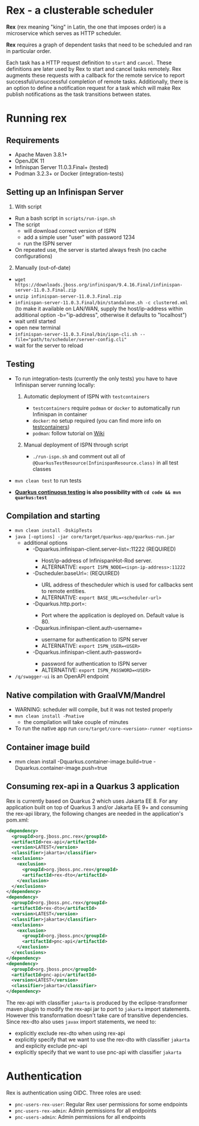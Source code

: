 # Rex - a clusterable scheduler
**Rex** (rex meaning "king" in Latin, the one that imposes order) is a microservice which serves as HTTP scheduler. 

**Rex** requires a graph of dependent tasks that need to be scheduled and ran in particular order. 

Each task has a HTTP request definition to `start` and `cancel`. These definitions are later used by Rex to start and 
cancel tasks remotely. Rex augments these requests with a callback for the remote service to report 
successful/unsuccessful completion of remote tasks. Additionally, there is an option to define a notification request 
for a task which will make Rex publish notifications as the task transitions between states.


# Running rex

## Requirements
- Apache Maven 3.8.1+
- OpenJDK 11
- Infinispan Server 11.0.3.Final+ (tested)
- Podman 3.2.3+ or Docker (integration-tests)

## Setting up an Infinispan Server
1. With script
- Run a bash script in `scripts/run-ispn.sh`
- The script 
  - will download correct version of ISPN
  - add a simple user "user" with password 1234 
  - run the ISPN server
- On repeated use, the server is started always fresh (no cache configurations) 
2. Manually (out-of-date)
- `wget https://downloads.jboss.org/infinispan/9.4.16.Final/infinispan-server-11.0.3.Final.zip`
- `unzip infinispan-server-11.0.3.Final.zip`
- `infinispan-server-11.0.3.Final/bin/standalone.sh -c clustered.xml` 
      (to make it available on LAN/WAN, supply the host/ip-address within additional option -b="ip-address", 
      otherwise it defaults to "localhost")
- wait until started
- open new terminal
- `infinispan-server-11.0.3.Final/bin/ispn-cli.sh --file="path/to/scheduler/server-config.cli"`
- wait for the server to reload

## Testing
- To run integration-tests (currently the only tests) you have to have Infinispan server running locally:
  1. Automatic deployment of ISPN with `testcontainers`
     - `testcontainers` require `podman` or `docker` to automatically run Infinispan in container
     - `docker`: no setup required (you can find more info on
     [testcontainers](https://www.testcontainers.org/supported_docker_environment/))
     - `podman`: follow tutorial on [Wiki](https://github.com/project-ncl/rex/wiki/Podman-set-up)

  2. Manual deployment of ISPN through script 
     - `./run-ispn.sh` and comment out all of `@QuarkusTestResource(InfinispanResource.class)` in all test classes

- `mvn clean test` to run tests
- **[Quarkus continuous testing](https://quarkus.io/guides/continuous-testing) is also possibility with `cd code && mvn quarkus:test`**

## Compilation and starting
- `mvn clean install -DskipTests`
- `java [-options] -jar core/target/quarkus-app/quarkus-run.jar`
    * additional options
       * -Dquarkus.infinispan-client.server-list=<ispn-ip-address>:11222 (REQUIRED) 
         * Host/ip-address of InfinispanHot-Rod server.
         * ALTERNATIVE: `export ISPN_NODE=<ispn-ip-address>:11222`
       * -Dscheduler.baseUrl=<scheduler-url>: (REQUIRED)
         * URL address of thescheduler which is used for callbacks sent to remote entities.
         * ALTERNATIVE: `export BASE_URL=<scheduler-url>`
       * -Dquarkus.http.port=<port>:
         * Port where the application is deployed on. Default value is 80.
       * -Dquarkus.infinispan-client.auth-username=<USER>
         * username for authentication to ISPN server
         * ALTERNATIVE: `export ISPN_USER=<USER>`
       * -Dquarkus.infinispan-client.auth-password=<PASSWORD>
         * password for authentication to ISPN server
         * ALTERNATIVE: `export ISPN_PASSWORD=<USER>`
- `/q/swagger-ui` is an OpenAPI endpoint

## Native compilation with GraalVM/Mandrel
- WARNING: scheduler will compile, but it was not tested properly
- `mvn clean install -Pnative` 
  - the compilation will take couple of minutes
- To run the native app run `core/target/core-<version>-runner <options>`

## Container image build
- mvn clean install -Dquarkus.container-image.build=true -Dquarkus.container-image.push=true

## Consuming rex-api in a Quarkus 3 application
Rex is currently based on Quarkus 2 which uses Jakarta EE 8. For any
application built on top of Quarkus 3 and/or Jakarta EE 9+ and consuming the
rex-api library, the following changes are needed in the application's pom.xml:

```xml
<dependency>
  <groupId>org.jboss.pnc.rex</groupId>
  <artifactId>rex-api</artifactId>
  <version>LATEST</version>
  <classifier>jakarta</classifier>
  <exclusions>
    <exclusion>
      <groupId>org.jboss.pnc.rex</groupId>
      <artifactId>rex-dto</artifactId>
    </exclusion>
  </exclusions>
</dependency>
<dependency>
  <groupId>org.jboss.pnc.rex</groupId>
  <artifactId>rex-dto</artifactId>
  <version>LATEST</version>
  <classifier>jakarta</classifier>
  <exclusions>
    <exclusion>
      <groupId>org.jboss.pnc</groupId>
      <artifactId>pnc-api</artifactId>
    </exclusion>
  </exclusions>
</dependency>
<dependency>
  <groupId>org.jboss.pnc</groupId>
  <artifactId>pnc-api</artifactId>
  <version>LATEST</version>
  <classifier>jakarta</classifier>
</dependency>
```
The rex-api with classifier `jakarta` is produced by the eclipse-transformer
maven plugin to modify the rex-api jar to port to `jakarta` import statements.
However this transformation doesn't take care of transitive dependencies. Since rex-dto also uses `javax` import statements, we need to:
- explicitly exclude rex-dto when using rex-api
- explicitly specify that we want to use the rex-dto with classifier `jakarta` and explicity exclude pnc-api
- explicitly specify that we want to use pnc-api with classifier `jakarta`

# Authentication
Rex is authentication using OIDC. Three roles are used:
- `pnc-users-rex-user`: Regular Rex user permissions for some endpoints
- `pnc-users-rex-admin`: Admin permissions for all endpoints
- `pnc-users-admin`: Admin permissions for all endpoints
